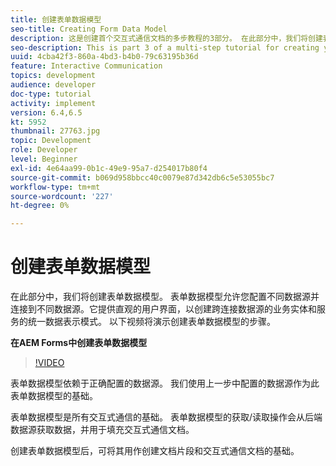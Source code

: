 ```yaml
---
title: 创建表单数据模型
seo-title: Creating Form Data Model
description: 这是创建首个交互式通信文档的多步教程的3部分。 在此部分中，我们将创建表单数据模型。 表单数据模型允许您配置不同的数据源并连接到这些数据源。它提供了直观的用户界面，用于创建跨连接数据源的业务实体和服务的统一数据表示模式。以下视频将演示创建表单数据模型的步骤。
seo-description: This is part 3 of a multi-step tutorial for creating your first interactive communications document. In this part, we will create Form Data Model. Form Data Model allows you to configure and connect to disparate data sources.It provides an intuitive user interface to create a unified data representation schema of business entities and services across connected data sources. The following video walks through the steps to create Form Data Model.
uuid: 4cba42f3-860a-4bd3-b4b0-79c63195b36d
feature: Interactive Communication
topics: development
audience: developer
doc-type: tutorial
activity: implement
version: 6.4,6.5
kt: 5952
thumbnail: 27763.jpg
topic: Development
role: Developer
level: Beginner
exl-id: 4e64aa99-0b1c-49e9-95a7-d254017b80f4
source-git-commit: b069d958bbcc40c0079e87d342db6c5e53055bc7
workflow-type: tm+mt
source-wordcount: '227'
ht-degree: 0%

---
```


# 创建表单数据模型

在此部分中，我们将创建表单数据模型。 表单数据模型允许您配置不同数据源并连接到不同数据源。它提供直观的用户界面，以创建跨连接数据源的业务实体和服务的统一数据表示模式。 以下视频将演示创建表单数据模型的步骤。

**在AEM Forms中创建表单数据模型**

>[!VIDEO](https://video.tv.adobe.com/v/27763/?quality=9&learn=on)

表单数据模型依赖于正确配置的数据源。 我们使用上一步中配置的数据源作为此表单数据模型的基础。

表单数据模型是所有交互式通信的基础。 表单数据模型的获取/读取操作会从后端数据源获取数据，并用于填充交互式通信文档。

创建表单数据模型后，可将其用作创建文档片段和交互式通信文档的基础。
